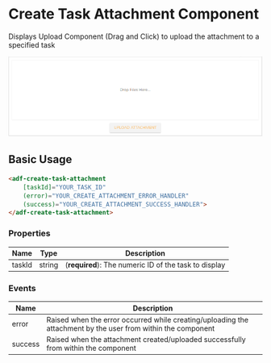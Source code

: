 # Create Task Attachment Component

Displays Upload Component (Drag and Click) to upload the attachment to a specified task

![task-create-attachment](docassets/images/task-create-attachment.png)

## Basic Usage

```html
<adf-create-task-attachment 
    [taskId]="YOUR_TASK_ID" 
    (error)="YOUR_CREATE_ATTACHMENT_ERROR_HANDLER"
    (success)="YOUR_CREATE_ATTACHMENT_SUCCESS_HANDLER">
</adf-create-task-attachment>
```

### Properties

| Name | Type | Description |
| --- | --- | --- |
| taskId | string | (**required**): The numeric ID of the task to display |

### Events

| Name | Description |
| --- | --- |
| error | Raised when the error occurred while creating/uploading the attachment by the user from within the component |
| success | Raised when the attachment created/uploaded successfully from within the component |
